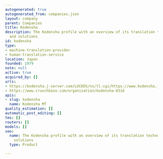 ```yaml
---
autogenerated: true
autogenerated_from: companies.json
layout: company
parent: Companies
title: Kodensha
description: The Kodensha profile with an overview of its translation technologies
  and solutions
id: kodensha
type:
- machine-translation-provider
- human-translation-service
location: Japan
founded: 1979
note: null
active: true
acquired_by: []
urls:
- https://kodensha.j-server.com/LUCKDS/ns/tl.cgi/https://www.kodensha.jp/index/?SLANG=ja&TLANG=en&XMODE=0&XPARAM=q,&XCHARSET=UTF-8&XPORG=,&XJSID=0
- https://www.crunchbase.com/organization/kodensha-031d
apis:
- slug: kodensha
  name: Kodensha MT
quality_estimation: []
automatic_post_editing: []
tms: []
routers: []
models: []
seo:
  name: The Kodensha profile with an overview of its translation technologies and
    solutions
  type: Product

---
```


